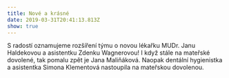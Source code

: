 ```yaml
---
title: Nové a krásné
date: 2019-03-31T20:41:13.813Z
show: true
---
```

S radostí oznamujeme rozšíření týmu o novou lékařku MUDr. Janu Haldekovou a asistentku Zdenku Wagnerovou! I když stále na mateřské dovolené, tak pomalu zpět je Jana Maliňáková. Naopak dentální hygienistka a asistentka Simona Klementová nastoupila na mateřskou dovolenou.
